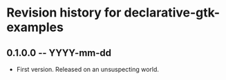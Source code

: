 # Revision history for declarative-gtk-examples

## 0.1.0.0 -- YYYY-mm-dd

* First version. Released on an unsuspecting world.
